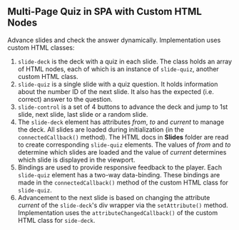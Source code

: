 ## Multi-Page Quiz in SPA with Custom HTML Nodes

Advance slides and check the answer dynamically. Implementation uses custom HTML classes:
1. `slide-deck` is the deck with a quiz in each slide. The class holds an array of HTML nodes, each of which is an instance of `slide-quiz`, another custom HTML class.
2. `slide-quiz` is a single slide with a quiz question. It holds information about the number ID of the next slide. It also has the expected (i.e. correct) answer to the question.
3. `slide-control` is a set of 4 buttons to advance the deck and jump to 1st slide, next slide, last slide or a random slide.
4. The `slide-deck` element has attributes *from*, *to* and *current* to manage the deck. All slides are loaded during initialization (in the `connectedCallback()` method). The HTML docs in **Slides** folder are read to create corresponding `slide-quiz` elements. The values of *from* and *to* determine which slides are loaded and the value of *current* determines which slide is displayed in the viewport.
3. Bindings are used to provide responsive feedback to the player. Each `slide-quiz` element has a two-way data-binding. These bindings are made in the `connectedCallback()` method of the custom HTML class for `slide-quiz`.
3. Advancement to the next slide is based on changing the attribute *current* of the `slide-deck`'s div wrapper via the `setAttribute()` method. Implementation uses the `attributeChangedCallback()` of the custom HTML class for `side-deck`.

